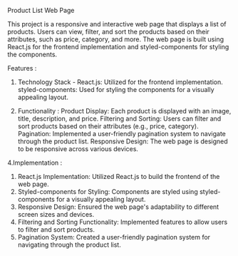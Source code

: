 Product List Web Page

This project is a responsive and interactive web page that displays a list of products. Users can view, filter, and sort the products based on their attributes, such as price, category, and more. The web page is built using React.js for the frontend implementation and styled-components for styling the components.

Features :
1. Technology Stack -
React.js: Utilized for the frontend implementation.
styled-components: Used for styling the components for a visually appealing layout.

3. Functionality :
Product Display: Each product is displayed with an image, title, description, and price.
Filtering and Sorting: Users can filter and sort products based on their attributes (e.g., price, category).
Pagination: Implemented a user-friendly pagination system to navigate through the product list.
Responsive Design: The web page is designed to be responsive across various devices.

4.Implementation :
1) React.js Implementation: Utilized React.js to build the frontend of the web page.
2) Styled-components for Styling: Components are styled using styled-components for a visually appealing layout.
3) Responsive Design: Ensured the web page's adaptability to different screen sizes and devices.
4) Filtering and Sorting Functionality: Implemented features to allow users to filter and sort products.
5) Pagination System: Created a user-friendly pagination system for navigating through the product list.



